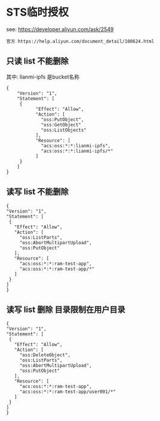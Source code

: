 # STS临时授权

see: https://developer.aliyun.com/ask/2549

    官方 https://help.aliyun.com/document_detail/100624.html

## 只读 list 不能删除

其中: lianmi-ipfs 是bucket名称 
```
{
    "Version": "1",
    "Statement": [
     {
           "Effect": "Allow",
           "Action": [
             "oss:PutObject",
             "oss:GetObject"
             "oss:ListObjects"
           ],
           "Resource": [
             "acs:oss:*:*:lianmi-ipfs",
             "acs:oss:*:*:lianmi-ipfs/*"
           ]
     }
    ]
}
```


## 读写 list 不能删除

```
{
"Version": "1",
"Statement": [
 {
   "Effect": "Allow",
   "Action": [
     "oss:ListParts",
     "oss:AbortMultipartUpload",
     "oss:PutObject"
   ],
   "Resource": [
     "acs:oss:*:*:ram-test-app",
     "acs:oss:*:*:ram-test-app/*"
   ]
 }
]
}
```

## 读写 list 删除 目录限制在用户目录 

```
{
"Version": "1",
"Statement": [
 {
   "Effect": "Allow",
   "Action": [
     "oss:DeleteObject",
     "oss:ListParts",
     "oss:AbortMultipartUpload",
     "oss:PutObject"
   ],
   "Resource": [
     "acs:oss:*:*:ram-test-app",
     "acs:oss:*:*:ram-test-app/user001/*"
   ]
 }
]
}
```